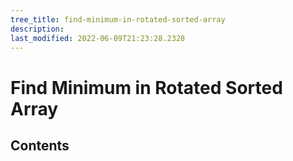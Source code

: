 ```yaml
---
tree_title: find-minimum-in-rotated-sorted-array
description: 
last_modified: 2022-06-09T21:23:28.2328
---
```


# Find Minimum in Rotated Sorted Array

## Contents
